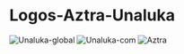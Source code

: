 # Logos-Aztra-Unaluka
![Unaluka-global](https://github.com/user-attachments/assets/68d67bee-7432-4753-bf59-d1750355fe94)
![Unaluka-com](https://github.com/user-attachments/assets/ac0b3932-d8fb-429d-893e-bcc1625a8660)
![Aztra](https://github.com/user-attachments/assets/557265db-ada8-46c9-9739-bd5844876453)
